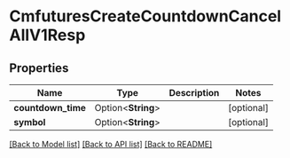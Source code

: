 # CmfuturesCreateCountdownCancelAllV1Resp

## Properties

Name | Type | Description | Notes
------------ | ------------- | ------------- | -------------
**countdown_time** | Option<**String**> |  | [optional]
**symbol** | Option<**String**> |  | [optional]

[[Back to Model list]](../README.md#documentation-for-models) [[Back to API list]](../README.md#documentation-for-api-endpoints) [[Back to README]](../README.md)


